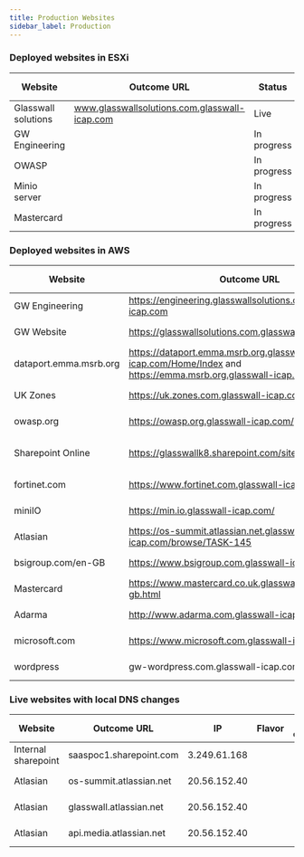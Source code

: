 ```yaml
---
title: Production Websites
sidebar_label: Production
---
```


### Deployed websites in ESXi

| Website  | Outcome URL | Status | Flavor | Ports opened | IP |
|---|---|---|---|---|---|
|Glasswall solutions |www.glasswallsolutions.com.glasswall-icap.com|Live||443|91.109.25.87|
|GW Engineering||In progress|||||
|OWASP||In progress|||||
|Minio server||In progress|||||
|Mastercard||In progress|||||




### Deployed websites in AWS

| Website  | Outcome URL | IP | Flavor | Ports opened | Status | Repo |
|---|---|---|---|---|---|---|
| GW Engineering  | https://engineering.glasswallsolutions.com.glasswall-icap.com | 54.170.84.172 | B: Docker v0.1  |  443 | Live AWS |[GW engineering](https://github.com/k8-proxy/gp-engineering-website)|
| GW Website      | https://glasswallsolutions.com.glasswall-icap.com             | 54.78.209.23  |A: K8s v0.1      | 443  | Stopped |[Glasswall Solutions](https://github.com/k8-proxy/gp-glasswallsolutions-website)|
| dataport.emma.msrb.org |https://dataport.emma.msrb.org.glasswall-icap.com/Home/Index and https://emma.msrb.org.glasswall-icap.com/|3.120.30.57|E: SOW v0.2|443|Live AWS|[Emma port](https://github.com/k8-proxy/gp-emma-dataport-website)|
| UK Zones  | https://uk.zones.com.glasswall-icap.com | 54.78.104.24 |B: Docker v0.1| 443 | Live AWS |[UK zones](https://github.com/k8-proxy/gp-uk-zones-com)|
| owasp.org |https://owasp.org.glasswall-icap.com/|34.247.160.95|SOW v0.2|443|Live AWS|[OWASP](https://github.com/k8-proxy/gp-owasp-website)|
| Sharepoint Online   |https://glasswallk8.sharepoint.com/sites/FileHandlerTest| |Sharepoint Online Plugin|| Live |[glasswallk8 sharepoint online net5](https://github.com/k8-proxy/gp-sharepoint-plugins/tree/main/Online/glasswall.o365.filehandler/Net5)|
| fortinet.com|https://www.fortinet.com.glasswall-icap.com/|18.156.64.216|ICAP deployed|443|Live AWS|[Fortinet](https://github.com/k8-proxy/gp-fortinet-website)|
| miniIO|https://min.io.glasswall-icap.com/|52.56.78.112|ICAP deployed|443 |Live AWS| [MiniIO](https://github.com/k8-proxy/gp-v02-miniio)|
| Atlasian |https://os-summit.atlassian.net.glasswall-icap.com/browse/TASK-145|3.139.5.226|ICAP deployed|443|Live AWS|[JIRA](https://github.com/k8-proxy/gp-jira-website)|||
| bsigroup.com/en-GB |https://www.bsigroup.com.glasswall-icap.com/|34.222.23.193|ICAP deployed|443|Live AWS| [bsigroup](https://github.com/k8-proxy/gp-bsigroup-website)|
| Mastercard|https://www.mastercard.co.uk.glasswall-icap.com/en-gb.html|18.216.36.55|ICAP deployed|443|Live AWS| [mastercard](https://github.com/k8-proxy/gp-mastercard-website)|
| Adarma|http://www.adarma.com.glasswall-icap.com/|54.244.172.39|ICAP deployed|443|Live AWSg| [adarma](https://github.com/k8-proxy/gp-adarma-website)|
| microsoft.com |https://www.microsoft.com.glasswall-icap.com/|18.157.111.73|ICAP deployed|443|Live AWS| [Microsoft](https://github.com/k8-proxy/gp-microsoft-website)|
| wordpress |gw-wordpress.com.glasswall-icap.com |3.6.237.153 | ICAP deployed|443|Live AWS| [Wordpress](https://github.com/k8-proxy/gp-wordpress-website)|




### Live websites with local DNS changes
| Website  | Outcome URL | IP | Flavor | Ports opened | Status | Repo | OS | Infrastructure | Provisioning | Container engine | Doc | Team |
|---|---|---|---|---|---|---|---|---|---|---|---|---|
| Internal sharepoint |saaspoc1.sharepoint.com|3.249.61.168|||Live in testing|[Internal sharepoint](https://github.com/k8-proxy/gp-b-docker-v01-sharepoint)|
| Atlasian |os-summit.atlassian.net|20.56.152.40|||Live AWS|[JIRA](https://github.com/k8-proxy/gp-jira-website)|||
| Atlasian |glasswall.atlassian.net|20.56.152.40|||Live AWS|[JIRA](https://github.com/k8-proxy/gp-jira-website)|||
| Atlasian |api.media.atlassian.net|20.56.152.40|||Live AWS|[JIRA](https://github.com/k8-proxy/gp-jira-website)|||

